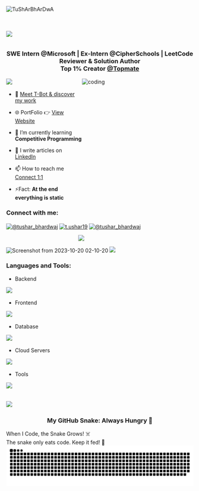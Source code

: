 <p align="left">
  <img src="https://komarev.com/ghpvc/?username=TuShArBhArDwA&label=Profile%20views&color=00FF00&style=flat" alt="TuShArBhArDwA" />
</p>
<h1 align="center"><p align="left">
 <a href="https://git.io/typing-svg" target="_blank">
    <img src="https://readme-typing-svg.herokuapp.com?size=30&color=1A9AF7&lines=;My+self+Tushar;Welcome+to+my+GitHub;I'm+a+programmer;I'm+a+Developer;">
  </a>
</p>
</h1>

<h3 align="center"> SWE Intern @Microsoft | Ex-Intern @CipherSchools | LeetCode Reviewer & Solution Author <br/> Top 1% Creator <a href="https://topmate.io/tusharbhardwaj" target="_blank">@Topmate</a></h3>
<div>
<img src= "https://user-images.githubusercontent.com/73097560/115834477-dbab4500-a447-11eb-908a-139a6edaec5c.gif">
<img align="right" alt="coding" width="300" height="290" src="https://media.giphy.com/media/v1.Y2lkPTc5MGI3NjExeGdpMDZjYndvamprdzVybThxdGlxMGEwcTAxZmlvc2p5bzJxZGFlMCZlcD12MV9pbnRlcm5hbF9naWZfYnlfaWQmY3Q9Zw/VbnUQpnihPSIgIXuZv/giphy-downsized.gif">

- 🤖 [Meet T-Bot & discover my work](https://t-bot-blush.vercel.app/)

- 🌐 PortFolio 👉 [View Website](https://tushar-bhardwaj.vercel.app/)

- 🏅 I’m currently learning **Competitive Programming**

- 📝 I write articles on [LinkedIn](https://www.linkedin.com/in/bhardwajtushar2004/)

-  📫 How to reach me [Connect 1:1](https://topmate.io/tusharbhardwaj)
- ⚡Fact: **At the end everything is static**
</div>


<h3 align="left">Connect with me:</h3>
<p align="left">
<a href="https://www.linkedin.com/in/bhardwajtushar2004/" target="blank"><img align="center" src="https://raw.githubusercontent.com/rahuldkjain/github-profile-readme-generator/master/src/images/icons/Social/linked-in-alt.svg" alt="@tushar_bhardwaj" height="30" width="40" /></a>
<a href="https://www.instagram.com/t.ushar20/" target="blank"><img align="center" src="https://raw.githubusercontent.com/rahuldkjain/github-profile-readme-generator/master/src/images/icons/Social/instagram.svg" alt="t.ushar19" height="30" width="40" /></a>
<a href="https://leetcode.com/Tusharr2004/" target="blank"><img align="center" src="https://raw.githubusercontent.com/rahuldkjain/github-profile-readme-generator/master/src/images/icons/Social/leet-code.svg" alt="@tushar_bhardwaj" height="30" width="40" /></a>
</p>

<p align="left">
 <a href="https://leetcode.com/Tusharr2004/" target="_blank">
 <img align="right" src='https://leetcard.jacoblin.cool/Tusharr2004?hide=ranking&border=0&radius=21' width='310"'>
</a>
</p>
<br>


 ![Screenshot from 2023-10-20 02-10-20](https://github.com/yashsiwach/yashsiwach/assets/112823140/1fe0731d-0d2b-4697-8134-c29c8494f381)
<img src= "https://user-images.githubusercontent.com/73097560/115834477-dbab4500-a447-11eb-908a-139a6edaec5c.gif">
    
</div>

<h3 align="left">Languages and Tools:</h3>

- Backend
<p align="left">
  <a href="https://skillicons.dev">
    <img src="https://skillicons.dev/icons?i=php,laravel,nodejs,express" />
  </a>
</p>

- Frontend
<p align="left">
  <a href="https://skillicons.dev">
    <img src="https://skillicons.dev/icons?i=ts,js,react,nextjs,tailwind,html,css" />
  </a>
</p>

- Database
<p align="left">
  <a href="https://skillicons.dev">
    <img src="https://skillicons.dev/icons?i=mongodb,mysql" />
  </a>
</p>

- Cloud Servers
<p align="left">
  <a href="https://skillicons.dev">
    <img src="https://skillicons.dev/icons?i=azure,aws,firebase" />
  </a>
</p>

- Tools
<p align="left">
  <a href="https://skillicons.dev">
    <img src="https://skillicons.dev/icons?i=git,github,figma,vscode,linux" />
  </a>
</p>

<br/>
<img src= "https://user-images.githubusercontent.com/73097560/115834477-dbab4500-a447-11eb-908a-139a6edaec5c.gif">
<h3 align="center"> My GitHub Snake: Always Hungry 🥹</h3>
When I Code, the Snake Grows! ☠️<br/>
The snake only eats code. Keep it fed! 🫡
<picture>
  <source media="(prefers-color-scheme: dark)" srcset="https://github.com/TuShArBhArDwA/TuShArBhArDwA/blob/output/github-contribution-grid-snake.svg">
  <source media="(prefers-color-scheme: light)" srcset="https://github.com/TuShArBhArDwA/TuShArBhArDwA/blob/output/github-contribution-grid-snake-dark.svg">
  <img alt="github-snake" src="https://github.com/TuShArBhArDwA/TuShArBhArDwA/blob/output/github-contribution-grid-snake-dark.svg">
</picture>
